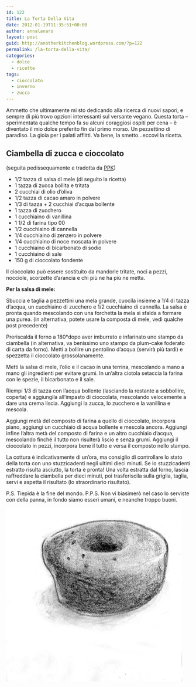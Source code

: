 ```yaml
---
id: 122
title: La Torta Della Vita
date: 2012-01-19T11:35:51+00:00
author: annalanaro
layout: post
guid: http://anotherkitchenblog.wordpress.com/?p=122
permalink: /la-torta-della-vita/
categories:
  - dolce
  - ricette
tags:
  - cioccolato
  - inverno
  - zucca
---
```

Ammetto che ultimamente mi sto dedicando alla ricerca di nuovi sapori, e sempre di più trovo opzioni interessanti sul versante vegano. Questa torta &#8211; sperimentata qualche tempo fa su alcuni coraggiosi ospiti per cena &#8211; è diventato il mio dolce preferito fin dal primo morso. Un pezzettino di paradiso. La gioia per i palati afflitti. Va bene, la smetto&#8230;eccovi la ricetta.

## Ciambella di zucca e cioccolato

(seguita pedissequamente e tradotta da [PPK](http://www.theppk.com/2011/10/chocolate-pumpkin-loaf/))

* 1/2 tazza di salsa di mele (di seguito la ricetta)
* 1 tazza di zucca bollita e tritata
* 2 cucchiai di olio d&#8217;oliva
* 1/2 tazza di cacao amaro in polvere
* 1/3 di tazza + 2 cucchiai d&#8217;acqua bollente
* 1 tazza di zucchero
* 1 cucchiaino di vanillina
* 1 1/2 di farina tipo 00
* 1/2 cucchiaino di cannella
* 1/4 cucchiaino di zenzero in polvere
* 1/4 cucchiaino di noce moscata in polvere
* 1 cucchiaino di bicarbonato di sodio
* 1 cucchiaino di sale
* 150 g di cioccolato fondente

Il cioccolato può essere sostituito da mandorle tritate, noci a pezzi, nocciole, scorzette d&#8217;arancia e chi più ne ha più ne metta. 

**Per la salsa di mele:**
  
Sbuccia e taglia a pezzettini una mela grande, cuocila insieme a 1/4 di tazza d&#8217;acqua, un cucchiaino di zucchero e 1/2 cucchiaino di cannella. La salsa è pronta quando mescolando con una forchetta la mela si sfalda a formare una purea. (in alternativa, potete usare la composta di mele, vedi qualche post precedente)

Preriscalda il forno a 180°dopo aver imburrato e infarinato uno stampo da ciambella (in alternativa, va benissimo uno stampo da plum-cake foderato di carta da forno). Metti a bollire un pentolino d&#8217;acqua (servirà più tardi) e spezzetta il cioccolato grossolanamente.

Metti la salsa di mele, l&#8217;olio e il cacao in una terrina, mescolando a mano a mano gli ingredienti per evitare grumi. In un&#8217;altra ciotola setaccia la farina con le spezie, il bicarbonato e il sale.

Riempi 1/3 di tazza con l&#8217;acqua bollente (lasciando la restante a sobbollire, coperta) e aggiungila all&#8217;impasto di cioccolata, mescolando velocemente a dare una crema liscia. Aggiungi la zucca, lo zucchero e la vanillina e mescola.

Aggiungi metà del composto di farina a quello di cioccolato, incorpora piano, aggiungi un cucchiaio di acqua bollente e mescola ancora. Aggiungi infine l&#8217;altra metà del composto di farina e un altro cucchiaio d&#8217;acqua, mescolando finché il tutto non risulterà liscio e senza grumi. Aggiungi il cioccolato in pezzi, incorpora bene il tutto e versa il composto nello stampo.

La cottura è indicativamente di un&#8217;ora, ma consiglio di controllare lo stato della torta con uno stuzzicadenti negli ultimi dieci minuti. Se lo stuzzicadenti estratto risulta asciutto, la torta è pronta! Una volta estratta dal forno, lascia raffreddare la ciambella per dieci minuti, poi trasferiscila sulla griglia, taglia, servi e aspetta il risultato (lo straordinario risultato).

P.S. Tiepida è la fine del mondo. P.P.S. Non vi biasimerò nel caso lo serviste con della panna, in fondo siamo esseri umani, e neanche troppo buoni.

<img title="torta della vita" src="/wp-content/uploads/2012/01/ppkloaf.jpg" alt="torta della vita" width="481" height="473" />